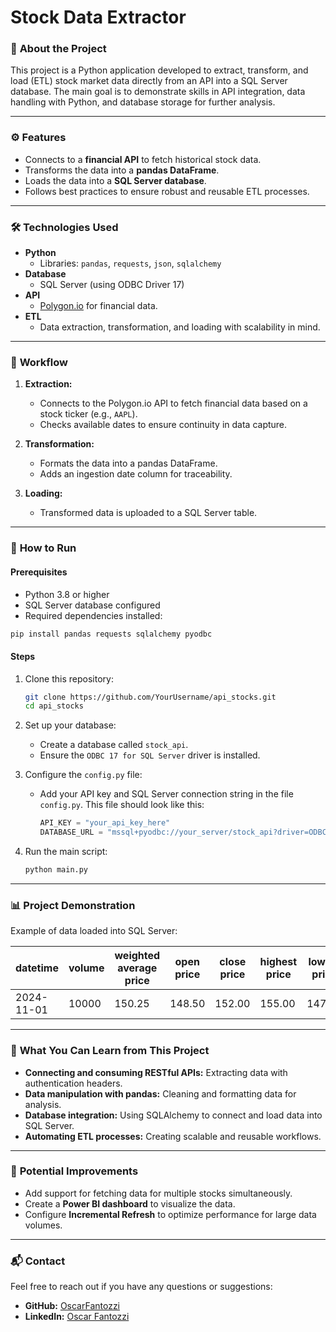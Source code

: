 
# Stock Data Extractor

### 🚀 **About the Project**

This project is a Python application developed to extract, transform, and load (ETL) stock market data directly from an API into a SQL Server database. The main goal is to demonstrate skills in API integration, data handling with Python, and database storage for further analysis.

---

### ⚙️ **Features**

- Connects to a **financial API** to fetch historical stock data.
- Transforms the data into a **pandas DataFrame**.
- Loads the data into a **SQL Server database**.
- Follows best practices to ensure robust and reusable ETL processes.

---

### 🛠️ **Technologies Used**

- **Python**
  - Libraries: `pandas`, `requests`, `json`, `sqlalchemy`
- **Database**
  - SQL Server (using ODBC Driver 17)
- **API**
  - [Polygon.io](https://polygon.io/) for financial data.
- **ETL**
  - Data extraction, transformation, and loading with scalability in mind.

---

### 📄 **Workflow**

1. **Extraction:**
   - Connects to the Polygon.io API to fetch financial data based on a stock ticker (e.g., `AAPL`).
   - Checks available dates to ensure continuity in data capture.

2. **Transformation:**
   - Formats the data into a pandas DataFrame.
   - Adds an ingestion date column for traceability.

3. **Loading:**
   - Transformed data is uploaded to a SQL Server table.

---

### 🧩 **How to Run**

#### Prerequisites
- Python 3.8 or higher
- SQL Server database configured
- Required dependencies installed:

```bash
pip install pandas requests sqlalchemy pyodbc
```

#### Steps
1. Clone this repository:
   ```bash
   git clone https://github.com/YourUsername/api_stocks.git
   cd api_stocks
   ```

2. Set up your database:
   - Create a database called `stock_api`.
   - Ensure the `ODBC 17 for SQL Server` driver is installed.

3. Configure the `config.py` file:
   - Add your API key and SQL Server connection string in the file `config.py`. This file should look like this:
     ```python
     API_KEY = "your_api_key_here"
     DATABASE_URL = "mssql+pyodbc://your_server/stock_api?driver=ODBC+Driver+17+for+SQL+Server"
     ```

4. Run the main script:
   ```bash
   python main.py
   ```

---

### 📊 **Project Demonstration**

Example of data loaded into SQL Server:

| datetime       | volume | weighted average price | open price | close price | highest price | lowest price | number of transactions | ingestion_date        |
|----------------|--------|-------------------------|------------|-------------|---------------|--------------|-------------------------|-----------------------|
| 2024-11-01     | 10000  | 150.25                 | 148.50     | 152.00      | 155.00        | 147.50       | 500                   | 2024-12-05 10:00:00  |

---

### 📝 **What You Can Learn from This Project**

- **Connecting and consuming RESTful APIs:** Extracting data with authentication headers.
- **Data manipulation with pandas:** Cleaning and formatting data for analysis.
- **Database integration:** Using SQLAlchemy to connect and load data into SQL Server.
- **Automating ETL processes:** Creating scalable and reusable workflows.

---

### 🔧 **Potential Improvements**

- Add support for fetching data for multiple stocks simultaneously.
- Create a **Power BI dashboard** to visualize the data.
- Configure **Incremental Refresh** to optimize performance for large data volumes.

---

### 📬 **Contact**

Feel free to reach out if you have any questions or suggestions:

- **GitHub:** [OscarFantozzi](https://github.com/OscarFantozzi)
- **LinkedIn:** [Oscar Fantozzi](https://linkedin.com/in/oscarfantozzi)
